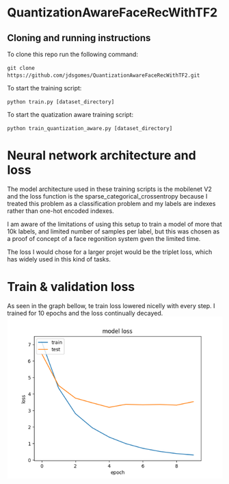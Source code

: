# QuantizationAwareFaceRecWithTF2

## Cloning and running instructions
To clone this repo run the following command:

`git clone https://github.com/jdsgomes/QuantizationAwareFaceRecWithTF2.git`

To start the training script:

`python train.py [dataset_directory]`

To start the quatization aware training script:

`python train_quantization_aware.py [dataset_directory]`

# Neural network architecture and loss
The model architecture used in these training scripts is the mobilenet V2 and the loss function is the sparse_categorical_crossentropy because I treated this problem as a classification problem and my labels are indexes rather than one-hot encoded indexes.

I am aware of the limitations of using this setup to train a model of more that 10k labels, and limited number of samples per label, but this was chosen as a proof of concept of a face regonition system gven the limited time. 

The loss I would chose for a larger projet would be the triplet loss, which has widely used in this kind of tasks.

# Train & validation loss
As seen in the graph bellow, te train loss lowered nicelly with every step. I trained for 10 epochs and the loss continually decayed.
![Losses plot](train_test_loss.png)
